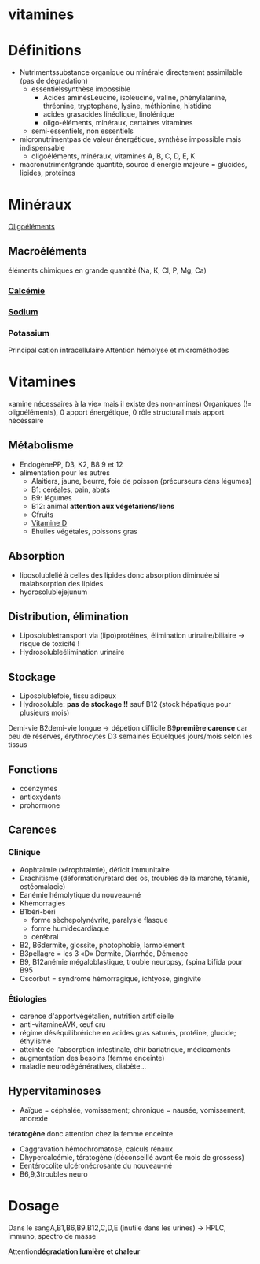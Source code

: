 # vitamines




# Définitions


- Nutrimentssubstance organique ou minérale directement assimilable (pas de dégradation) 
    - essentielssynthèse impossible 
        - Acides aminésLeucine, isoleucine, valine, phénylalanine, thréonine, tryptophane, lysine, méthionine, histidine 
        - acides grasacides linéolique, linolénique 
        - oligo-éléments, minéraux, certaines vitamines 
    - semi-essentiels, non essentiels 
- micronutrimentpas de valeur énergétique, synthèse impossible mais indispensable 
    - oligoéléments, minéraux, vitamines A, B, C, D, E, K 
- macronutrimentgrande quantité, source d'énergie majeure = glucides, lipides, protéines 


# Minéraux


[Oligoéléments](#oligoc3a9lc3a9mentsnorgmd) 


## Macroéléments


éléments chimiques en grande quantité (Na, K, Cl, P, Mg, Ca) 


### [Calcémie](#calciumnorgmd)



### [Sodium](#sodiumnorgmd)



### Potassium


Principal cation intracellulaire
Attention hémolyse et microméthodes 


# Vitamines


«amine nécessaires à la vie» mais il existe des non-amines)
Organiques (!= oligoéléments), 0 apport énergétique, 0 rôle structural mais apport nécéssaire 


## Métabolisme


- EndogènePP, D3, K2, B8 9 et 12 
- alimentation pour les autres 
    - Alaitiers, jaune, beurre, foie de poisson (précurseurs dans légumes) 
    - B1: céréales, pain, abats 
    - B9: légumes 
    - B12: animal **attention aux végétariens/liens** 
    - Cfruits 
    - [Vitamine D](#vitamine-dnorgmd) 
    - Ehuiles végétales, poissons gras 


## Absorption


- liposolublelié à celles des lipides donc absorption diminuée si malabsorption des lipides 
- hydrosolublejejunum 


## Distribution, élimination


- Liposolubletransport via (lipo)protéines, élimination urinaire/biliaire -> risque de toxicité ! 
- Hydrosolubleélimination urinaire 


## Stockage


- Liposolublefoie, tissu adipeux 
- Hydrosoluble: **pas de stockage !!** sauf B12 (stock hépatique pour plusieurs mois) 

Demi-vie
B2demi-vie longue -> dépétion difficile
B9**première carence** car peu de réserves, érythrocytes
D3 semaines
Equelques jours/mois selon les tissus 


## Fonctions


- coenzymes 
- antioxydants 
- prohormone 





## Carences



### Clinique


- Aophtalmie (xérophtalmie), déficit immunitaire 
- Drachitisme (déformation/retard des os, troubles de la marche, tétanie, ostéomalacie) 
- Eanémie hémolytique du nouveau-né 
- Khémorragies 
- B1béri-béri 
    - forme sèchepolynévrite, paralysie flasque 
    - forme humidecardiaque 
    - cérébral 
- B2, B6dermite, glossite, photophobie, larmoiement 
- B3pellagre = les 3 «D» Dermite, Diarrhée, Démence 
- B9, B12anémie mégaloblastique, trouble neuropsy, (spina bifida pour B95 
- Cscorbut = syndrome hémorragique, ichtyose, gingivite 


### Étiologies


- carence d'apportvégétalien, nutrition artificielle 
- anti-vitamineAVK, œuf cru 
- régime déséquilibrériche en acides gras saturés, protéine, glucide; éthylisme 
- atteinte de l'absorption intestinale, chir bariatrique, médicaments 
- augmentation des besoins (femme enceinte) 
- maladie neurodégénératives, diabète… 


## Hypervitaminoses


- Aaïgue = céphalée, vomissement; chronique = nausée, vomissement, anorexie 

**tératogène** donc attention chez la femme enceinte 

- Caggravation hémochromatose, calculs rénaux 
- Dhypercalcémie, tératogène (déconseillé avant 6e mois de grossess) 
- Eentérocolite ulcéronécrosante du nouveau-né 
- B6,9,3troubles neuro 


# Dosage


Dans le sangA,B1,B6,B9,B12,C,D,E (inutile dans les urines)
-> HPLC, immuno, spectro de masse 

Attention**dégradation lumière et chaleur** 

